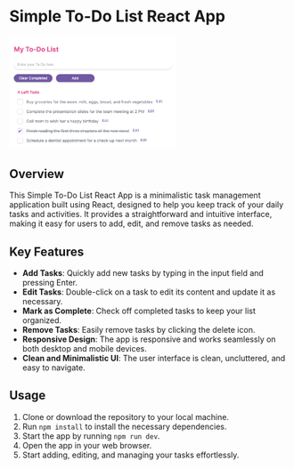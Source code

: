 # Simple To-Do List React App

<img src="https://raw.githubusercontent.com/ehaimer/todo-list/main/src/todo.jpg" alt="Todo App Image" style="width: 300px;" />

## Overview

This Simple To-Do List React App is a minimalistic task management application built using React, designed to help you keep track of your daily tasks and activities. It provides a straightforward and intuitive interface, making it easy for users to add, edit, and remove tasks as needed.

## Key Features

- **Add Tasks**: Quickly add new tasks by typing in the input field and pressing Enter.
- **Edit Tasks**: Double-click on a task to edit its content and update it as necessary.
- **Mark as Complete**: Check off completed tasks to keep your list organized.
- **Remove Tasks**: Easily remove tasks by clicking the delete icon.
- **Responsive Design**: The app is responsive and works seamlessly on both desktop and mobile devices.
- **Clean and Minimalistic UI**: The user interface is clean, uncluttered, and easy to navigate.

## Usage

1. Clone or download the repository to your local machine.
2. Run `npm install` to install the necessary dependencies.
3. Start the app by running `npm run dev`.
4. Open the app in your web browser.
5. Start adding, editing, and managing your tasks effortlessly.
